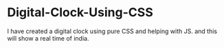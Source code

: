 # Digital-Clock-Using-CSS
I have created a digital clock using pure CSS and helping with JS. and this will show a real time of india. 
